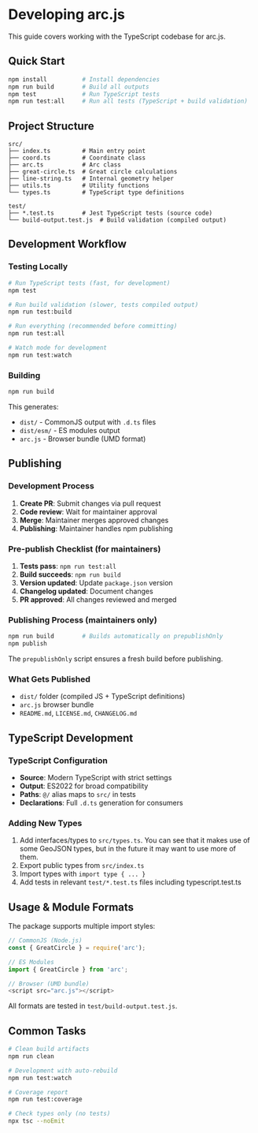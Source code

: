 # Developing arc.js

This guide covers working with the TypeScript codebase for arc.js.

## Quick Start

```bash
npm install          # Install dependencies
npm run build        # Build all outputs
npm test             # Run TypeScript tests
npm run test:all     # Run all tests (TypeScript + build validation)
```

## Project Structure

```
src/
├── index.ts         # Main entry point
├── coord.ts         # Coordinate class
├── arc.ts           # Arc class  
├── great-circle.ts  # Great circle calculations
├── line-string.ts   # Internal geometry helper
├── utils.ts         # Utility functions
└── types.ts         # TypeScript type definitions

test/
├── *.test.ts        # Jest TypeScript tests (source code)
└── build-output.test.js  # Build validation (compiled output)
```

## Development Workflow

### Testing Locally

```bash
# Run TypeScript tests (fast, for development)
npm test

# Run build validation (slower, tests compiled output)
npm run test:build

# Run everything (recommended before committing)
npm run test:all

# Watch mode for development
npm run test:watch
```

### Building

```bash
npm run build
```

This generates:
- `dist/` - CommonJS output with `.d.ts` files
- `dist/esm/` - ES modules output  
- `arc.js` - Browser bundle (UMD format)

## Publishing

### Development Process

1. **Create PR**: Submit changes via pull request
2. **Code review**: Wait for maintainer approval
3. **Merge**: Maintainer merges approved changes
4. **Publishing**: Maintainer handles npm publishing

### Pre-publish Checklist (for maintainers)

1. **Tests pass**: `npm run test:all`
2. **Build succeeds**: `npm run build`
3. **Version updated**: Update `package.json` version
4. **Changelog updated**: Document changes
5. **PR approved**: All changes reviewed and merged

### Publishing Process (maintainers only)

```bash
npm run build        # Builds automatically on prepublishOnly
npm publish
```

The `prepublishOnly` script ensures a fresh build before publishing.

### What Gets Published

- `dist/` folder (compiled JS + TypeScript definitions)
- `arc.js` browser bundle
- `README.md`, `LICENSE.md`, `CHANGELOG.md`

## TypeScript Development

### TypeScript Configuration

- **Source**: Modern TypeScript with strict settings
- **Output**: ES2022 for broad compatibility
- **Paths**: `@/` alias maps to `src/` in tests
- **Declarations**: Full `.d.ts` generation for consumers
### Adding New Types

1. Add interfaces/types to `src/types.ts`. You can see that it makes use of some GeoJSON types, but in the future it may want to use more of them.
2. Export public types from `src/index.ts`
3. Import types with `import type { ... }`
4. Add tests in relevant `test/*.test.ts` files including typescript.test.ts

## Usage & Module Formats

The package supports multiple import styles:

```javascript
// CommonJS (Node.js)
const { GreatCircle } = require('arc');

// ES Modules  
import { GreatCircle } from 'arc';

// Browser (UMD bundle)
<script src="arc.js"></script>
```

All formats are tested in `test/build-output.test.js`.

## Common Tasks

```bash
# Clean build artifacts
npm run clean

# Development with auto-rebuild
npm run test:watch

# Coverage report
npm run test:coverage

# Check types only (no tests)
npx tsc --noEmit
```
